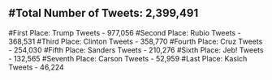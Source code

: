 #Total Number of Tweets: 2,399,491 
---
#First Place: Trump Tweets - 977,056
#Second Place: Rubio Tweets - 368,531
#Third Place: Clinton Tweets - 358,770
#Fourth Place: Cruz Tweets - 254,030
#Fifth Place: Sanders Tweets - 210,276
#Sixth Place: Jeb! Tweets - 132,565
#Seventh Place: Carson Tweets - 52,959
#Last Place: Kasich Tweets - 46,224
